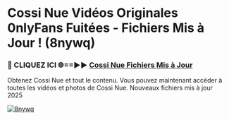 # Cossi Nue Vidéos Originales 0nlyFans Fuitées - Fichiers Mis à Jour ! (8nywq)

<h3>🔴 CLIQUEZ ICI 🌐==►► <a href="https://tinyurl.com/2pmr4ezf" rel="nofollow">Cossi Nue Fichiers Mis à Jour</a></h3>

Obtenez Cossi Nue et tout le contenu. Vous pouvez maintenant accéder à toutes les vidéos et photos de Cossi Nue. Nouveaux fichiers mis à jour 2025

[![8nywq](https://i.imgur.com/6SNvagu.gif)](https://tinyurl.com/2pmr4ezf)
